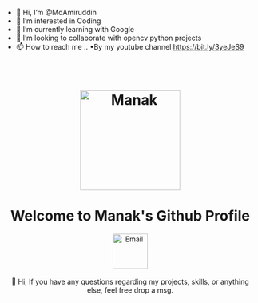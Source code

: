 - 👋 Hi, I’m @MdAmiruddin
- 👀 I’m interested in Coding
- 🌱 I’m currently learning with Google
- 💞️ I’m looking to collaborate with opencv python projects
- 📫 How to reach me ..
 •By my youtube channel https://bit.ly/3yeJeS9

<h1 align="center">
  <br>
  <img src="https://media.giphy.com/media/fdOA43sHFE6Pu/giphy.gif" alt="Manak" width="200px">
  <br>
    <br>
    Welcome to Manak's Github Profile
  <br>
</h1>

<center>
  <img src="https://media.giphy.com/media/fdOA43sHFE6Pu/giphy.gif" alt="Email" width="70px"></a>
  <br><br>
👋 Hi, If you have any questions regarding my projects, skills, or anything else, feel free drop a msg.
</center>
